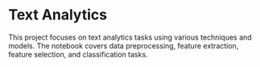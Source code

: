 # Text Analytics
 This project focuses on text analytics tasks using various techniques and models. The notebook covers data preprocessing, feature extraction, feature selection, and classification tasks.
